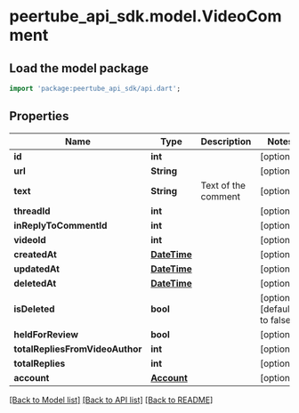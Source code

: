 # peertube_api_sdk.model.VideoComment

## Load the model package
```dart
import 'package:peertube_api_sdk/api.dart';
```

## Properties
Name | Type | Description | Notes
------------ | ------------- | ------------- | -------------
**id** | **int** |  | [optional] 
**url** | **String** |  | [optional] 
**text** | **String** | Text of the comment | [optional] 
**threadId** | **int** |  | [optional] 
**inReplyToCommentId** | **int** |  | [optional] 
**videoId** | **int** |  | [optional] 
**createdAt** | [**DateTime**](DateTime.md) |  | [optional] 
**updatedAt** | [**DateTime**](DateTime.md) |  | [optional] 
**deletedAt** | [**DateTime**](DateTime.md) |  | [optional] 
**isDeleted** | **bool** |  | [optional] [default to false]
**heldForReview** | **bool** |  | [optional] 
**totalRepliesFromVideoAuthor** | **int** |  | [optional] 
**totalReplies** | **int** |  | [optional] 
**account** | [**Account**](Account.md) |  | [optional] 

[[Back to Model list]](../README.md#documentation-for-models) [[Back to API list]](../README.md#documentation-for-api-endpoints) [[Back to README]](../README.md)


